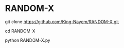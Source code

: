 # RANDOM-X

git clone https://github.com/King-Nayem/RANDOM-X.git



cd RANDOM-X


python RANDOM-X.py
